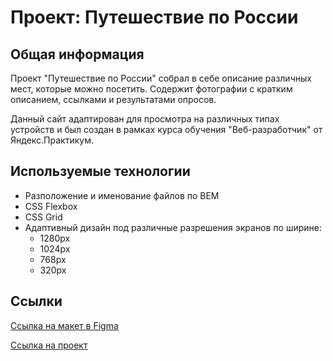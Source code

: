# Проект: Путешествие по России

## Общая информация
Проект "Путешествие по России" собрал в себе описание различных мест, которые можно посетить.
Содержит фотографии с кратким описанием, ссылками и результатами опросов.

Данный сайт адаптирован для просмотра на различных типах устройств и был создан в рамках курса обучения "Веб-разработчик" от Яндекс.Практикум.

## Используемые технологии
- Разположение и именование файлов по BEM 
- CSS Flexbox
- CSS Grid
- Адаптивный дизайн под различные разрешения экранов по ширине:
  - 1280px
  - 1024px
  - 768px
  - 320px

## Ссылки
[Ссылка на макет в Figma](https://www.figma.com/file/5S2WSbEFL6awjVWJ0NWL8Q/Sprint-3_-Russia-_-desktop-mobile?node-id=28503%3A0)

[Ссылка на проект](https://bgirlmango.github.io/russian-travel)